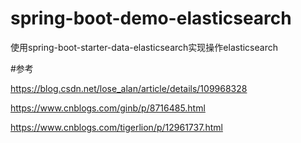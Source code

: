 # spring-boot-demo-elasticsearch
使用spring-boot-starter-data-elasticsearch实现操作elasticsearch
  
#参考
  
https://blog.csdn.net/lose_alan/article/details/109968328

https://www.cnblogs.com/ginb/p/8716485.html

https://www.cnblogs.com/tigerlion/p/12961737.html
